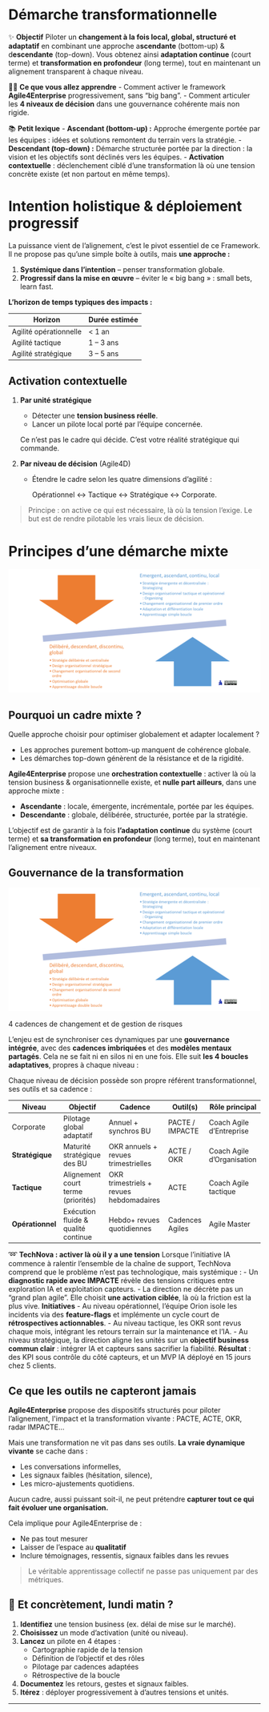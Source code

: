 # Démarche transformationnelle



✨ **Objectif** Piloter un **changement à la fois local, global, structuré et adaptatif** en combinant une approche a**scendante** (bottom-up) & d**escendante** (top-down). Vous obtenez ainsi **adaptation continue** (court terme) et **transformation en profondeur** (long terme), tout en maintenant un alignement transparent à chaque niveau.

🧑‍🎓 **Ce que vous allez apprendre** - Comment activer le framework **Agile4Enterprise** progressivement, sans “big bang”. - Comment articuler les **4 niveaux de décision** dans une gouvernance cohérente mais non rigide.

📚 **Petit lexique** - **Ascendant (bottom-up) :** Approche émergente portée par les équipes : idées et solutions remontent du terrain vers la stratégie. - **Descendant (top-down) :** Démarche structurée portée par la direction : la vision et les objectifs sont déclinés vers les équipes. - **Activation contextuelle** : déclenchement ciblé d’une transformation là où une tension concrète existe (et non partout en même temps).

# Intention holistique & déploiement progressif

La puissance vient de l’alignement, c’est le pivot essentiel de ce Framework. Il ne propose pas qu’une simple boîte à outils, mais **une approche :**

1. **Systémique dans l’intention** – penser transformation globale.
2. **Progressif dans la mise en œuvre** – éviter le « big bang » : small bets, learn fast.

**L’horizon de temps typiques des impacts :**

| Horizon | Durée estimée |
| --- | --- |
| Agilité opérationnelle | < 1 an |
| Agilité tactique | 1 – 3 ans |
| Agilité stratégique | 3 – 5 ans |

## Activation contextuelle

1. **Par unité stratégique**
    - Détecter une **tension business réelle**.
    - Lancer un pilote local porté par l’équipe concernée.
    
    Ce n’est pas le cadre qui décide. C’est votre réalité stratégique qui commande.
    
2. **Par niveau de décision** (Agile4D)
    - Étendre le cadre selon les quatre dimensions d’agilité :
        
        Opérationnel ↔ Tactique ↔ Stratégique ↔ Corporate.
        

> Principe : on active ce qui est nécessaire, là où la tension l’exige. Le but est de rendre pilotable les vrais lieux de décision.
> 

# Principes d’une démarche mixte

![image.png](image.png)

## Pourquoi un cadre mixte ?

Quelle approche choisir pour optimiser globalement et adapter localement ?

- Les approches purement bottom-up manquent de cohérence globale.
- Les démarches top-down génèrent de la résistance et de la rigidité.

**Agile4Enterprise** propose une **orchestration contextuelle** : activer là où la tension business & organisationnelle existe, et **nulle part ailleurs**, dans une approche mixte : 

- **Ascendante** : locale, émergente, incrémentale, portée par les équipes.
- **Descendante** : globale, délibérée, structurée, portée par la stratégie.

L’objectif est de garantir à la fois **l’adaptation continue** du système (court terme) et **sa transformation en profondeur** (long terme), tout en maintenant l’alignement entre niveaux.

## Gouvernance de la transformation

![4 cadences de changement et de gestion de risques](image.png)

4 cadences de changement et de gestion de risques

L’enjeu est de synchroniser ces dynamiques par une **gouvernance intégrée**, avec des **cadences imbriquées** et des **modèles mentaux partagés**. Cela ne se fait ni en silos ni en une fois. Elle suit **les 4 boucles adaptatives**, propres à chaque niveau :

Chaque niveau de décision possède son propre référent transformationnel, ses outils et sa cadence :

| **Niveau** | **Objectif** | **Cadence** | **Outil(s)** | **Rôle principal** |
| --- | --- | --- | --- | --- |
| Corporate | Pilotage global adaptatif | Annuel + synchros BU | PACTE / IMPACTE | Coach Agile d’Entreprise |
| **Stratégique** | Maturité stratégique des BU | OKR annuels + revues trimestrielles | ACTE / OKR | Coach Agile d’Organisation |
| **Tactique** | Alignement court terme (priorités) | OKR trimestriels + revues hebdomadaires | ACTE | Coach Agile tactique |
| **Opérationnel** | Exécution fluide & qualité continue | Hebdo+ revues quotidiennes | Cadences Agiles | Agile Master |

➿ **TechNova : activer là où il y a une tension** Lorsque l’initiative IA commence à ralentir l’ensemble de la chaîne de support, TechNova comprend que le problème n’est pas technologique, mais systémique : - Un **diagnostic rapide avec IMPACTE** révèle des tensions critiques entre exploration IA et exploitation capteurs. - La direction ne décrète pas un “grand plan agile”. Elle choisit **une activation ciblée**, là où la friction est la plus vive. **Initiatives** - Au niveau opérationnel, l’équipe Orion isole les incidents via des **feature-flags** et implémente un cycle court de **rétrospectives actionnables**. - Au niveau tactique, les OKR sont revus chaque mois, intégrant les retours terrain sur la maintenance et l’IA. - Au niveau stratégique, la direction aligne les unités sur un **objectif business commun clair** : intégrer IA et capteurs sans sacrifier la fiabilité. **Résultat** : des KPI sous contrôle du côté capteurs, et un MVP IA déployé en 15 jours chez 5 clients.

## Ce que les outils ne capteront jamais

**Agile4Enterprise** propose des dispositifs structurés pour piloter l’alignement, l'impact et la transformation vivante : PACTE, ACTE, OKR, radar IMPACTE…

Mais une transformation ne vit pas dans ses outils. **La vraie dynamique vivante** se cache dans : 

- Les conversations informelles,
- Les signaux faibles (hésitation, silence),
- Les micro-ajustements quotidiens.

Aucun cadre, aussi puissant soit-il, ne peut prétendre **capturer tout ce qui fait évoluer une organisation.**

Cela implique pour Agile4Enterprise de :

- Ne pas tout mesurer
- Laisser de l’espace au **qualitatif**
- Inclure témoignages, ressentis, signaux faibles dans les revues

> Le véritable apprentissage collectif ne passe pas uniquement par des métriques.
> 

## 👣 Et concrètement, lundi matin ?

1. **Identifiez** une tension business (ex. délai de mise sur le marché).
2. **Choisissez** un mode d’activation (unité ou niveau).
3. **Lancez** un pilote en 4 étapes :
    - Cartographie rapide de la tension
    - Définition de l’objectif et des rôles
    - Pilotage par cadences adaptées
    - Rétrospective de la boucle
4. **Documentez** les retours, gestes et signaux faibles.
5. **Itérez** : déployer progressivement à d’autres tensions et unités.

---

#